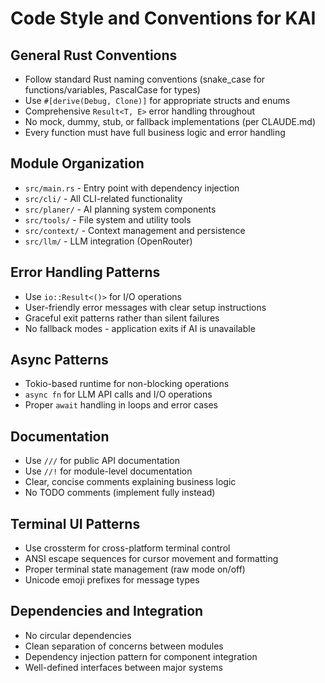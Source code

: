 # Code Style and Conventions for KAI

## General Rust Conventions
- Follow standard Rust naming conventions (snake_case for functions/variables, PascalCase for types)
- Use `#[derive(Debug, Clone)]` for appropriate structs and enums
- Comprehensive `Result<T, E>` error handling throughout
- No mock, dummy, stub, or fallback implementations (per CLAUDE.md)
- Every function must have full business logic and error handling

## Module Organization
- `src/main.rs` - Entry point with dependency injection
- `src/cli/` - All CLI-related functionality
- `src/planer/` - AI planning system components
- `src/tools/` - File system and utility tools
- `src/context/` - Context management and persistence
- `src/llm/` - LLM integration (OpenRouter)

## Error Handling Patterns
- Use `io::Result<()>` for I/O operations
- User-friendly error messages with clear setup instructions
- Graceful exit patterns rather than silent failures
- No fallback modes - application exits if AI is unavailable

## Async Patterns
- Tokio-based runtime for non-blocking operations
- `async fn` for LLM API calls and I/O operations
- Proper `await` handling in loops and error cases

## Documentation
- Use `///` for public API documentation
- Use `//!` for module-level documentation
- Clear, concise comments explaining business logic
- No TODO comments (implement fully instead)

## Terminal UI Patterns
- Use crossterm for cross-platform terminal control
- ANSI escape sequences for cursor movement and formatting
- Proper terminal state management (raw mode on/off)
- Unicode emoji prefixes for message types

## Dependencies and Integration
- No circular dependencies
- Clean separation of concerns between modules
- Dependency injection pattern for component integration
- Well-defined interfaces between major systems